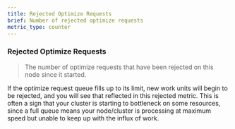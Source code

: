 ```yaml
---
title: Rejected Optimize Requests
brief: Number of rejected optimize requests
metric_type: counter
---
```

### Rejected Optimize Requests

> The number of optimize requests that have been rejected on this node since it started.

If the optimize request queue fills up to its limit, new work units will begin to be rejected, and you will see that reflected in this rejected metric. This is often a sign that your cluster is starting to bottleneck on some resources, since a full queue means your node/cluster is processing at maximum speed but unable to keep up with the influx of work.
